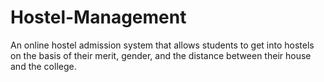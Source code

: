 # Hostel-Management
An online hostel admission system that allows students to get into hostels on the basis of their merit, gender, and the distance between their house and the college.
